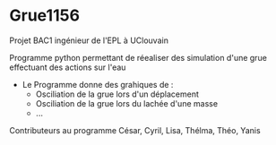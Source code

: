 # Grue1156
Projet BAC1 ingénieur de l'EPL à UClouvain

Programme python permettant de réealiser des simulation d'une grue effectuant des actions sur l'eau
  * Le Programme donne des grahiques de :
    * Osciliation de la grue lors d'un déplacement
    * Osciliation de la grue lors du lachée d'une masse
    * ...
   
  




Contributeurs au programme César, Cyril, Lisa, Thélma, Théo, Yanis
